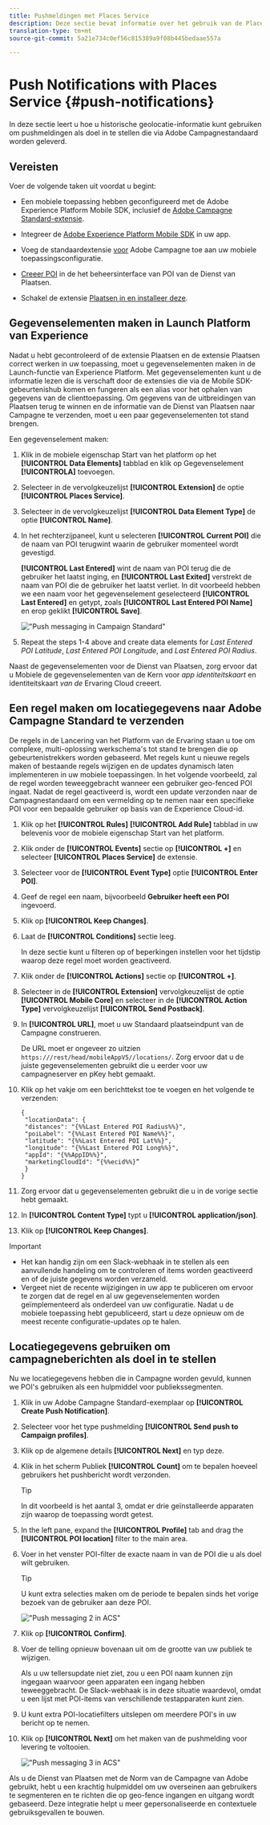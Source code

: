 ```yaml
---
title: Pushmeldingen met Places Service
description: Deze sectie bevat informatie over het gebruik van de Places Service met pushberichten in Campagnestandaard.
translation-type: tm+mt
source-git-commit: 5a21e734c0ef56c815389a9f08b445bedaae557a

---
```



# Push Notifications with Places Service {#push-notifications}

In deze sectie leert u hoe u historische geolocatie-informatie kunt gebruiken om pushmeldingen als doel in te stellen die via Adobe Campagnestandaard worden geleverd.

## Vereisten

Voer de volgende taken uit voordat u begint:

* Een mobiele toepassing hebben geconfigureerd met de Adobe Experience Platform Mobile SDK, inclusief de [Adobe Campagne Standard-extensie](https://aep-sdks.gitbook.io/docs/using-mobile-extensions/adobe-campaign-standard).

* Integreer de [Adobe Experience Platform Mobile SDK](https://aep-sdks.gitbook.io/docs/getting-started/get-the-sdk) in uw app.
* Voeg de standaardextensie [voor](https://aep-sdks.gitbook.io/docs/using-mobile-extensions/adobe-campaign-standard) Adobe Campagne toe aan uw mobiele toepassingsconfiguratie.

* [Creeer POI](/help/poi-mgmt-ui/create-a-poi-ui.md) in de het beheersinterface van POI van de Dienst van Plaatsen.

* Schakel de extensie [Plaatsen in en installeer deze](/help/places-ext-aep-sdks/places-extension/places-extension.md).


## Gegevenselementen maken in Launch Platform van Experience

Nadat u hebt gecontroleerd of de extensie Plaatsen en de extensie Plaatsen correct werken in uw toepassing, moet u gegevenselementen maken in de Launch-functie van Experience Platform. Met gegevenselementen kunt u de informatie lezen die is verschaft door de extensies die via de Mobile SDK-gebeurtenishub komen en fungeren als een alias voor het ophalen van gegevens van de clienttoepassing. Om gegevens van de uitbreidingen van Plaatsen terug te winnen en de informatie van de Dienst van Plaatsen naar Campagne te verzenden, moet u een paar gegevenselementen tot stand brengen.

Een gegevenselement maken:

1. Klik in de mobiele eigenschap Start van het platform op het **[!UICONTROL Data Elements]** tabblad en klik op Gegevenselement **[!UICONTROLA]** toevoegen.
1. Selecteer in de vervolgkeuzelijst **[!UICONTROL Extension]** de optie **[!UICONTROL Places Service]**.
1. Selecteer in de vervolgkeuzelijst **[!UICONTROL Data Element Type]** de optie **[!UICONTROL Name]**.
1. In het rechterzijpaneel, kunt u selecteren **[!UICONTROL Current POI]** die de naam van POI terugwint waarin de gebruiker momenteel wordt gevestigd.

   **[!UICONTROL Last Entered]** wint de naam van POI terug die de gebruiker het laatst inging, en **[!UICONTROL Last Exited]** verstrekt de naam van POI die de gebruiker het laatst verliet. In dit voorbeeld hebben we een naam voor het gegevenselement geselecteerd **[!UICONTROL Last Entered]** en getypt, zoals **[!UICONTROL Last Entered POI Name]** en erop geklikt **[!UICONTROL Save]**.

   ![&quot;Push messaging in Campaign Standard&quot;](/help/assets/ACS_Push1.png)

1. Repeat the steps 1-4 above and create data elements for *Last Entered POI Latitude*, *Last Entered POI Longitude*, and *Last Entered POI Radius*.

Naast de gegevenselementen voor de Dienst van Plaatsen, zorg ervoor dat u Mobiele de gegevenselementen van de Kern voor *app identiteitskaart* en identiteitskaart *van de* Ervaring Cloud creeert.

## Een regel maken om locatiegegevens naar Adobe Campagne Standard te verzenden

De regels in de Lancering van het Platform van de Ervaring staan u toe om complexe, multi-oplossing werkschema&#39;s tot stand te brengen die op gebeurtenistrekkers worden gebaseerd. Met regels kunt u nieuwe regels maken of bestaande regels wijzigen en de updates dynamisch laten implementeren in uw mobiele toepassingen. In het volgende voorbeeld, zal de regel worden teweeggebracht wanneer een gebruiker geo-fenced POI ingaat. Nadat de regel geactiveerd is, wordt een update verzonden naar de Campagnestandaard om een vermelding op te nemen naar een specifieke POI voor een bepaalde gebruiker op basis van de Experience Cloud-id.

1. Klik op het **[!UICONTROL Rules]** **[!UICONTROL Add Rule]** tabblad in uw belevenis voor de mobiele eigenschap Start van het platform.
1. Klik onder de **[!UICONTROL Events]** sectie op **[!UICONTROL +]** en selecteer **[!UICONTROL Places Service]** de extensie.
1. Selecteer voor de **[!UICONTROL Event Type]** optie **[!UICONTROL Enter POI]**.
1. Geef de regel een naam, bijvoorbeeld **Gebruiker heeft een POI** ingevoerd.
1. Klik op **[!UICONTROL Keep Changes]**.
1. Laat de **[!UICONTROL Conditions]** sectie leeg.

   In deze sectie kunt u filteren op of beperkingen instellen voor het tijdstip waarop deze regel moet worden geactiveerd.

1. Klik onder de **[!UICONTROL Actions]** sectie op **[!UICONTROL +]**.
1. Selecteer in de **[!UICONTROL Extension]** vervolgkeuzelijst de optie **[!UICONTROL Mobile Core]** en selecteer in de **[!UICONTROL Action Type]** vervolgkeuzelijst **[!UICONTROL Send Postback]**.
1. In **[!UICONTROL URL]**, moet u uw Standaard plaatseindpunt van de Campagne construeren.

   De URL moet er ongeveer zo uitzien `https:///rest/head/mobileAppV5//locations/`.
Zorg ervoor dat u de juiste gegevenselementen gebruikt die u eerder voor uw campagneserver en pKey hebt gemaakt.

1. Klik op het vakje om een berichttekst toe te voegen en het volgende te verzenden:

   ```
   {
    "locationData": {
    "distances": "{%%Last Entered POI Radius%%}",
    "poiLabel": "{%%Last Entered POI Name%%}",
    "latitude": "{%%Last Entered POI Lat%%}",
    "longitude": "{%%Last Entered POI Long%%}",
    "appId": "{%%AppID%%}",
    "marketingCloudId": “{%%ecid%%}”
    }
   }
   ```

1. Zorg ervoor dat u gegevenselementen gebruikt die u in de vorige sectie hebt gemaakt.
1. In **[!UICONTROL Content Type]** typt u **[!UICONTROL application/json]**.
1. Klik op **[!UICONTROL Keep Changes]**.

>[!IMPORTANT]
>
>* Het kan handig zijn om een Slack-webhaak in te stellen als een aanvullende handeling om te controleren of items worden geactiveerd en of de juiste gegevens worden verzameld.
>* Vergeet niet de recente wijzigingen in uw app te publiceren om ervoor te zorgen dat de regel en al uw gegevenselementen worden geïmplementeerd als onderdeel van uw configuratie. Nadat u de mobiele toepassing hebt gepubliceerd, start u deze opnieuw om de meest recente configuratie-updates op te halen.


## Locatiegegevens gebruiken om campagneberichten als doel in te stellen

Nu we locatiegegevens hebben die in Campagne worden gevuld, kunnen we POI&#39;s gebruiken als een hulpmiddel voor publiekssegmenten.

1. Klik in uw Adobe Campagne Standard-exemplaar op **[!UICONTROL Create Push Notification]**.
1. Selecteer voor het type pushmelding **[!UICONTROL Send push to Campaign profiles]**.
1. Klik op de algemene details **[!UICONTROL Next]** en typ deze.
1. Klik in het scherm Publiek **[!UICONTROL Count]** om te bepalen hoeveel gebruikers het pushbericht wordt verzonden.

   >[!TIP]
   >
   >In dit voorbeeld is het aantal 3, omdat er drie geïnstalleerde apparaten zijn waarop de toepassing wordt getest.

1. In the left pane, expand the **[!UICONTROL Profile]** tab and drag the **[!UICONTROL POI location]** filter to the main area.
1. Voer in het venster POI-filter de exacte naam in van de POI die u als doel wilt gebruiken.

   >[!TIP]
   >
   >U kunt extra selecties maken om de periode te bepalen sinds het vorige bezoek van de gebruiker aan deze POI.

   ![&quot;Push messaging 2 in ACS&quot;](/help/assets/ACS_push2.png)

1. Klik op **[!UICONTROL Confirm]**.
1. Voer de telling opnieuw bovenaan uit om de grootte van uw publiek te wijzigen.

   Als u uw tellersupdate niet ziet, zou u een POI naam kunnen zijn ingegaan waarvoor geen apparaten een ingang hebben teweeggebracht. De Slack-webhaak is in deze situatie waardevol, omdat u een lijst met POI-items van verschillende testapparaten kunt zien.

1. U kunt extra POI-locatiefilters uitslepen om meerdere POI&#39;s in uw bericht op te nemen.
1. Klik op **[!UICONTROL Next]** om het maken van de pushmelding voor levering te voltooien.

   ![&quot;Push messaging 3 in ACS&quot;](/help/assets/ACS_push3.png)

Als u de Dienst van Plaatsen met de Norm van de Campagne van Adobe gebruikt, hebt u een krachtig hulpmiddel om uw overseinen aan gebruikers te segmenteren en te richten die op geo-fence ingangen en uitgang wordt gebaseerd. Deze integratie helpt u meer gepersonaliseerde en contextuele gebruiksgevallen te bouwen.